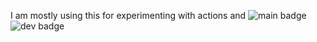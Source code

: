 I am mostly using this for experimenting with actions and 
![main badge](https://github.com/JCBurnside/hello-github-actions/workflows/main/badge.svg)
![dev badge](https://github.com/JCBurnside/hello-github-actions/workflows/dev/badge.svg)
